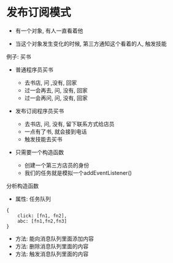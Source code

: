 # 发布订阅模式

- 有一个对象, 有人一直看着他

- 当这个对象发生变化的时候, 第三方通知这个看着的人, 触发技能


例子: 买书

- 普通程序员买书
  -   去书店, 问 ,没有, 回家
  - 过一会再去, 问, 没有, 回家
  - 过一会再问, 问, 没有, 回家
- 发布订阅程序员买书
  - 去书店, 问, 没有, 留下联系方式给店员
  - 一点有了书, 就会接到电话
  - 触发技能去买书

- 只需要一个构造函数
  - 创建一个第三方店员的身份
  - 我们的任务就是模拟一个addEventListener()

分析构造函数

- 属性: 任务队列

```
{
	click: [fn1, fn2],
    abc: [fn1,fn2,fn3]
}
```

- 方法: 能向消息队列里面添加内容
- 方法: 删除消息队列里面的内容
- 方法: 触发消息队列里面的内容